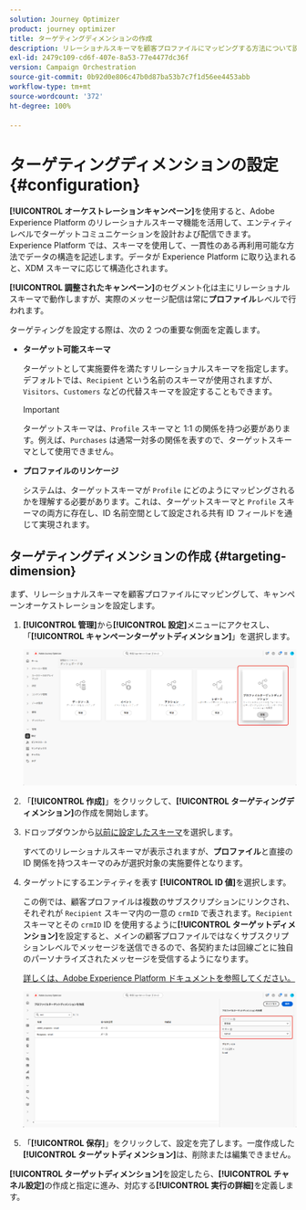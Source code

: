 ```yaml
---
solution: Journey Optimizer
product: journey optimizer
title: ターゲティングディメンションの作成
description: リレーショナルスキーマを顧客プロファイルにマッピングする方法について説明します。
exl-id: 2479c109-cd6f-407e-8a53-77e4477dc36f
version: Campaign Orchestration
source-git-commit: 0b92d0e806c47b0d87ba53b7c7f1d56ee4453abb
workflow-type: tm+mt
source-wordcount: '372'
ht-degree: 100%

---
```



# ターゲティングディメンションの設定 {#configuration}

**[!UICONTROL オーケストレーションキャンペーン]**&#x200B;を使用すると、Adobe Experience Platform のリレーショナルスキーマ機能を活用して、エンティティレベルでターゲットコミュニケーションを設計および配信できます。Experience Platform では、スキーマを使用して、一貫性のある再利用可能な方法でデータの構造を記述します。データが Experience Platform に取り込まれると、XDM スキーマに応じて構造化されます。

**[!UICONTROL 調整されたキャンペーン]**&#x200B;のセグメント化は主にリレーショナルスキーマで動作しますが、実際のメッセージ配信は常に&#x200B;**プロファイル**&#x200B;レベルで行われます。

ターゲティングを設定する際は、次の 2 つの重要な側面を定義します。

* **ターゲット可能スキーマ**

  ターゲットとして実施要件を満たすリレーショナルスキーマを指定します。デフォルトでは、`Recipient` という名前のスキーマが使用されますが、`Visitors`、`Customers` などの代替スキーマを設定することもできます。

  >[!IMPORTANT]
  >
  > ターゲットスキーマは、`Profile` スキーマと 1:1 の関係を持つ必要があります。例えば、`Purchases` は通常一対多の関係を表すので、ターゲットスキーマとして使用できません。

* **プロファイルのリンケージ**

  システムは、ターゲットスキーマが `Profile` にどのようにマッピングされるかを理解する必要があります。これは、ターゲットスキーマと `Profile` スキーマの両方に存在し、ID 名前空間として設定される共有 ID フィールドを通じて実現されます。

## ターゲティングディメンションの作成 {#targeting-dimension}

まず、リレーショナルスキーマを顧客プロファイルにマッピングして、キャンペーンオーケストレーションを設定します。

1. **[!UICONTROL 管理]**&#x200B;から&#x200B;**[!UICONTROL 設定]**&#x200B;メニューにアクセスし、「**[!UICONTROL キャンペーンターゲットディメンション]**」を選択します。

   ![](assets/target-dimension-1.png)

1. 「**[!UICONTROL 作成]**」をクリックして、**[!UICONTROL ターゲティングディメンション]**&#x200B;の作成を開始します。

1. ドロップダウンから[以前に設定したスキーマ](gs-schemas.md)を選択します。

   すべてのリレーショナルスキーマが表示されますが、**プロファイル**&#x200B;と直接の ID 関係を持つスキーマのみが選択対象の実施要件となります。

1. ターゲットにするエンティティを表す **[!UICONTROL ID 値]**&#x200B;を選択します。

   この例では、顧客プロファイルは複数のサブスクリプションにリンクされ、それぞれが `Recipient` スキーマ内の一意の `crmID` で表されます。`Recipient` スキーマとその `crmID` ID を使用するように&#x200B;**[!UICONTROL ターゲットディメンション]**&#x200B;を設定すると、メインの顧客プロファイルではなくサブスクリプションレベルでメッセージを送信できるので、各契約または回線ごとに独自のパーソナライズされたメッセージを受信するようになります。

   [詳しくは、Adobe Experience Platform ドキュメントを参照してください。](https://experienceleague.adobe.com/ja/docs/experience-platform/xdm/schema/composition#identity)

   ![](assets/target-dimension-2.png)

1. 「**[!UICONTROL 保存]**」をクリックして、設定を完了します。一度作成した&#x200B;**[!UICONTROL ターゲットディメンション]**&#x200B;は、削除または編集できません。

**[!UICONTROL ターゲットディメンション]**&#x200B;を設定したら、**[!UICONTROL チャネル設定]**&#x200B;の作成と指定に進み、対応する&#x200B;**[!UICONTROL 実行の詳細]**&#x200B;を定義します。